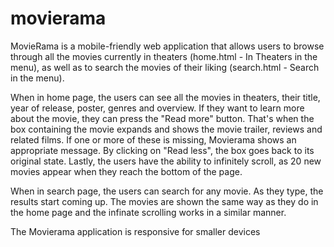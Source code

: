 # movierama

MovieRama is a mobile-friendly web application that allows users to browse through all the movies currently in theaters (home.html - In Theaters in the menu), as well as to search the movies of their liking (search.html - Search in the menu).

When in home page, the users can see all the movies in theaters, their title, year of release, poster, genres and overview. If they want to learn more about the movie, they can press the "Read more" button. That's when the box containing the movie expands and shows the movie trailer, reviews and related films. If one or more of these is missing, Movierama shows an appropriate message. By clicking on "Read less", the box goes back to its original state. Lastly, the users have the ability to infinitely scroll, as 20 new movies appear when they reach the bottom of the page.

When in search page, the users can search for any movie. As they type, the results start coming up. The movies are shown the same way as they do in the home page and the infinate scrolling works in a similar manner.

The Movierama application is responsive for smaller devices
